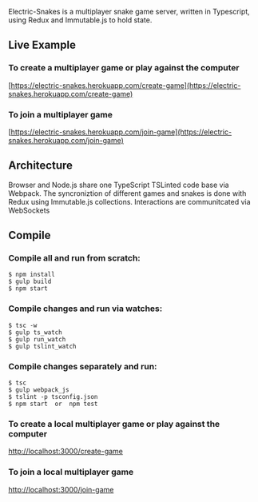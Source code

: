 

Electric-Snakes is a multiplayer snake game server, written in Typescript, using Redux and Immutable.js to hold state.

## Live Example
	
### To create a multiplayer game or play against the computer
[https://electric-snakes.herokuapp.com/create-game](https://electric-snakes.herokuapp.com/create-game)

### To join a multiplayer game	
[https://electric-snakes.herokuapp.com/join-game](https://electric-snakes.herokuapp.com/join-game)

## Architecture

Browser and Node.js share one TypeScript TSLinted code base via Webpack. The syncroniztion of different games and snakes is done with Redux using Immutable.js collections. Interactions are communitcated via WebSockets

## Compile

### Compile all and run from scratch:

    $ npm install
	$ gulp build
	$ npm start

### Compile changes and run via watches:

	$ tsc -w                   
	$ gulp ts_watch              
	$ gulp run_watch 
	$ gulp tslint_watch

### Compile changes separately and run:

	$ tsc                
	$ gulp webpack_js             
	$ tslint -p tsconfig.json
	$ npm start  or  npm test

### To create a local multiplayer game or play against the computer
[http://localhost:3000/create-game](http://localhost:3000/create-game)


### To join a local multiplayer game	
[http://localhost:3000/join-game](http://localhost:3000/join-game)


